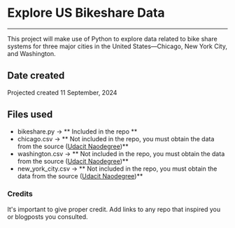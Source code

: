 # Explore US Bikeshare Data
---
This project will make use of Python to explore data related to bike share systems for three major cities in the United States—Chicago, New York City, and Washington.

## Date created
Projected created 11 September, 2024

## Files used

- bikeshare.py -> ** Included in the repo **
- chicago.csv -> ** Not included in the repo, you must obtain the data from the source ([Udacit Naodegree](https://learn.udacity.com/nanodegrees/nd104/parts/cd0024/lessons/ls1727/concepts/92bb098c-ce4d-4b51-a770-45b0ad63e7a1?lesson_tab=lesson))**
- washington.csv -> ** Not included in the repo, you must obtain the data from the source ([Udacit Naodegree](https://learn.udacity.com/nanodegrees/nd104/parts/cd0024/lessons/ls1727/concepts/92bb098c-ce4d-4b51-a770-45b0ad63e7a1?lesson_tab=lesson))**
- new_york_city.csv -> ** Not included in the repo, you must obtain the data from the source ([Udacit Naodegree](https://learn.udacity.com/nanodegrees/nd104/parts/cd0024/lessons/ls1727/concepts/92bb098c-ce4d-4b51-a770-45b0ad63e7a1?lesson_tab=lesson))**

### Credits
It's important to give proper credit. Add links to any repo that inspired you or blogposts you consulted.

